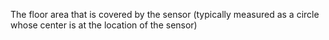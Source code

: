 The floor area that is covered by the sensor (typically measured as a circle whose center is at the location of the sensor)